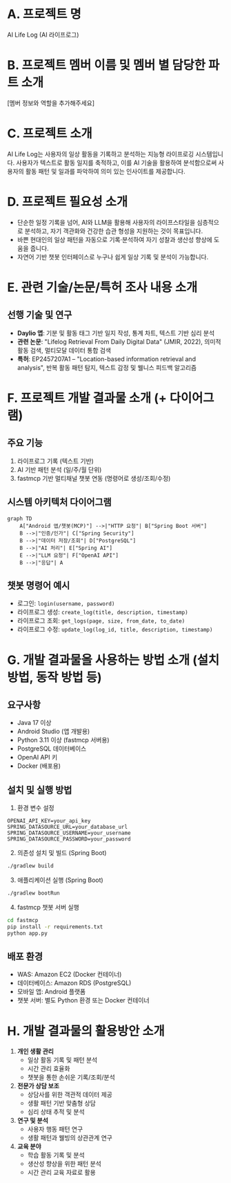 # A. 프로젝트 명

AI Life Log (AI 라이프로그)

# B. 프로젝트 멤버 이름 및 멤버 별 담당한 파트 소개

[멤버 정보와 역할을 추가해주세요]

# C. 프로젝트 소개

AI Life Log는 사용자의 일상 활동을 기록하고 분석하는 지능형 라이프로깅 시스템입니다. 사용자가 텍스트로 활동 일지를 축적하고, 이를 AI 기술을 활용하여 분석함으로써 사용자의 활동 패턴 및 일과를 파악하여 의미 있는 인사이트를 제공합니다.

# D. 프로젝트 필요성 소개

- 단순한 일정 기록을 넘어, AI와 LLM을 활용해 사용자의 라이프스타일을 심층적으로 분석하고, 자기 객관화와 건강한 습관 형성을 지원하는 것이 목표입니다.
- 바쁜 현대인의 일상 패턴을 자동으로 기록·분석하여 자기 성찰과 생산성 향상에 도움을 줍니다.
- 자연어 기반 챗봇 인터페이스로 누구나 쉽게 일상 기록 및 분석이 가능합니다.

# E. 관련 기술/논문/특허 조사 내용 소개

## 선행 기술 및 연구
- **Daylio 앱**: 기분 및 활동 태그 기반 일지 작성, 통계 차트, 텍스트 기반 심리 분석
- **관련 논문**: "Lifelog Retrieval From Daily Digital Data" (JMIR, 2022), 의미적 활동 검색, 멀티모달 데이터 통합 검색
- **특허**: EP2457207A1 – "Location-based information retrieval and analysis", 반복 활동 패턴 탐지, 텍스트 감정 및 웰니스 피드백 알고리즘

# F. 프로젝트 개발 결과물 소개 (+ 다이어그램)

## 주요 기능
1. 라이프로그 기록 (텍스트 기반)
2. AI 기반 패턴 분석 (일/주/월 단위)
3. fastmcp 기반 멀티채널 챗봇 연동 (명령어로 생성/조회/수정)

## 시스템 아키텍처 다이어그램
```mermaid
graph TD
    A["Android 앱/챗봇(MCP)"] -->|"HTTP 요청"| B["Spring Boot 서버"]
    B -->|"인증/인가"| C["Spring Security"]
    B -->|"데이터 저장/조회"| D["PostgreSQL"]
    B -->|"AI 처리"| E["Spring AI"]
    E -->|"LLM 요청"| F["OpenAI API"]
    B -->|"응답"| A
```

## 챗봇 명령어 예시
- 로그인: `login(username, password)`
- 라이프로그 생성: `create_log(title, description, timestamp)`
- 라이프로그 조회: `get_logs(page, size, from_date, to_date)`
- 라이프로그 수정: `update_log(log_id, title, description, timestamp)`

# G. 개발 결과물을 사용하는 방법 소개 (설치 방법, 동작 방법 등)

## 요구사항
- Java 17 이상
- Android Studio (앱 개발용)
- Python 3.11 이상 (fastmcp 서버용)
- PostgreSQL 데이터베이스
- OpenAI API 키
- Docker (배포용)

## 설치 및 실행 방법
1. 환경 변수 설정
```properties
OPENAI_API_KEY=your_api_key
SPRING_DATASOURCE_URL=your_database_url
SPRING_DATASOURCE_USERNAME=your_username
SPRING_DATASOURCE_PASSWORD=your_password
```
2. 의존성 설치 및 빌드 (Spring Boot)
```bash
./gradlew build
```
3. 애플리케이션 실행 (Spring Boot)
```bash
./gradlew bootRun
```
4. fastmcp 챗봇 서버 실행
```bash
cd fastmcp
pip install -r requirements.txt
python app.py
```

## 배포 환경
- WAS: Amazon EC2 (Docker 컨테이너)
- 데이터베이스: Amazon RDS (PostgreSQL)
- 모바일 앱: Android 플랫폼
- 챗봇 서버: 별도 Python 환경 또는 Docker 컨테이너

# H. 개발 결과물의 활용방안 소개

1. **개인 생활 관리**
   - 일상 활동 기록 및 패턴 분석
   - 시간 관리 효율화
   - 챗봇을 통한 손쉬운 기록/조회/분석
2. **전문가 상담 보조**
   - 상담사를 위한 객관적 데이터 제공
   - 생활 패턴 기반 맞춤형 상담
   - 심리 상태 추적 및 분석
3. **연구 및 분석**
   - 사용자 행동 패턴 연구
   - 생활 패턴과 웰빙의 상관관계 연구
4. **교육 분야**
   - 학습 활동 기록 및 분석
   - 생산성 향상을 위한 패턴 분석
   - 시간 관리 교육 자료로 활용
